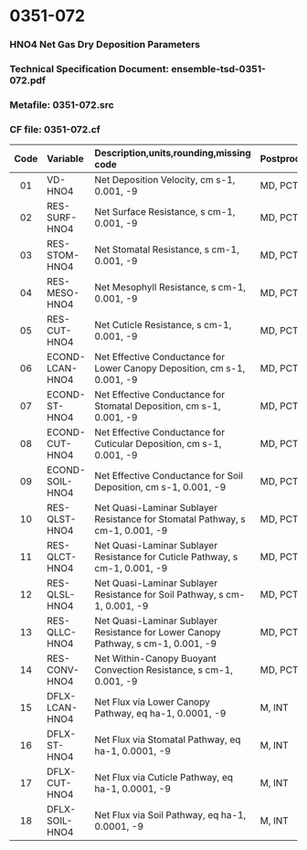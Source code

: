 # 0351-072
### HNO4 Net Gas Dry Deposition Parameters
### Technical Specification Document: ensemble-tsd-0351-072.pdf
### Metafile: 0351-072.src
### CF file: 0351-072.cf
|Code|Variable|Description,units,rounding,missing code|Postprocessing|
|:-:|:-|:-|:-|
|01|VD-HNO4|Net Deposition Velocity, cm s-1, 0.001, -9|MD, PCT, 50|
|02|RES-SURF-HNO4|Net Surface Resistance, s cm-1, 0.001, -9|MD, PCT, 50|
|03|RES-STOM-HNO4|Net Stomatal Resistance, s cm-1, 0.001, -9|MD, PCT, 50|
|04|RES-MESO-HNO4|Net Mesophyll Resistance, s cm-1, 0.001, -9|MD, PCT, 50|
|05|RES-CUT-HNO4|Net Cuticle Resistance, s cm-1, 0.001, -9|MD, PCT, 50|
|06|ECOND-LCAN-HNO4|Net Effective Conductance for Lower Canopy Deposition, cm s-1, 0.001, -9|MD, PCT, 50|
|07|ECOND-ST-HNO4|Net Effective Conductance for Stomatal Deposition, cm s-1, 0.001, -9|MD, PCT, 50|
|08|ECOND-CUT-HNO4|Net Effective Conductance for Cuticular Deposition, cm s-1, 0.001, -9|MD, PCT, 50|
|09|ECOND-SOIL-HNO4|Net Effective Conductance for Soil Deposition, cm s-1, 0.001, -9|MD, PCT, 50|
|10|RES-QLST-HNO4|Net Quasi-Laminar Sublayer Resistance for Stomatal Pathway, s cm-1, 0.001, -9|MD, PCT, 50|
|11|RES-QLCT-HNO4|Net Quasi-Laminar Sublayer Resistance for Cuticle Pathway, s cm-1, 0.001, -9|MD, PCT, 50|
|12|RES-QLSL-HNO4|Net Quasi-Laminar Sublayer Resistance for Soil  Pathway, s cm-1, 0.001, -9|MD, PCT, 50|
|13|RES-QLLC-HNO4|Net Quasi-Laminar Sublayer Resistance for Lower Canopy Pathway, s cm-1, 0.001, -9|MD, PCT, 50|
|14|RES-CONV-HNO4|Net Within-Canopy Buoyant Convection Resistance, s cm-1, 0.001, -9|MD, PCT, 50|
|15|DFLX-LCAN-HNO4|Net Flux via Lower Canopy Pathway, eq ha-1, 0.0001, -9|M, INT|
|16|DFLX-ST-HNO4|Net Flux via Stomatal Pathway, eq ha-1, 0.0001, -9|M, INT|
|17|DFLX-CUT-HNO4|Net Flux via Cuticle Pathway, eq ha-1, 0.0001, -9|M, INT|
|18|DFLX-SOIL-HNO4|Net Flux via Soil Pathway, eq ha-1, 0.0001, -9|M, INT|
